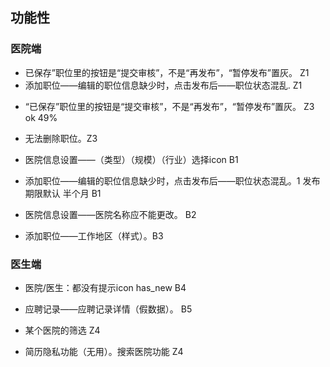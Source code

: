 ## 功能性

### 医院端
<!-- - 简历/职位/我的——“返回”都要跳转到主页。（“返回键“改成”home“） Z1 OK -->
- 已保存”职位里的按钮是“提交审核”，不是“再发布”，“暂停发布”置灰。 Z1
- 添加职位——编辑的职位信息缺少时，点击发布后——职位状态混乱.  Z1

<!-- - 的——我购买的服务——“可置顶的职位数”（上限数据错误）。 Z2 is_top OK -->
- “已保存”职位里的按钮是“提交审核”，不是“再发布”，“暂停发布”置灰。 Z3 ok 49%
- 无法删除职位。Z3

- 医院信息设置——（类型）（规模）（行业）选择icon B1
- 添加职位——编辑的职位信息缺少时，点击发布后——职位状态混乱。1 发布期限默认 半个月 B1
- 医院信息设置——医院名称应不能更改。 B2
- 添加职位——工作地区（样式）。B3


### 医生端
- 医院/医生：都没有提示icon has_new B4
- 应聘记录——应聘记录详情（假数据）。 B5

- 某个医院的筛选 Z4
- 简历隐私功能（无用）。搜索医院功能   Z4
